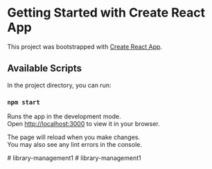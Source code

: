 # Getting Started with Create React App

This project was bootstrapped with [Create React App](https://github.com/facebook/create-react-app).

## Available Scripts

In the project directory, you can run:

### `npm start`

Runs the app in the development mode.\
Open [http://localhost:3000](http://localhost:3000) to view it in your browser.

The page will reload when you make changes.\
You may also see any lint errors in the console.


#   l i b r a r y - m a n a g e m e n t 1 
 
 #   l i b r a r y - m a n a g e m e n t 1 
 
 
